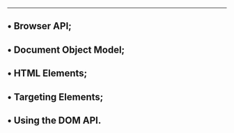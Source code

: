 -------------------------------------------
• Browser API;
-------------------------------------------
• Document Object Model;
-------------------------------------------
• HTML Elements;
-------------------------------------------
• Targeting Elements;
-------------------------------------------
• Using the DOM API.
-------------------------------------------
